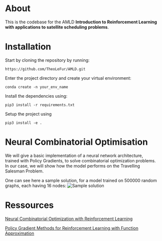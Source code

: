 # About

This is the codebase for the AMLD **Introduction to Reinforcement Learning with applications to
satellite scheduling problems**.

# Installation

Start by cloning the repository by running:

```
https://github.com/TheoLeFur/AMLD.git
```

Enter the project directory and create your virtual environment:

```
conda create -n your_env_name
```

Install the dependencies using:

```
pip3 install -r requirements.txt
```

Setup the project using

```
pip3 install -e .
```

# Neural Combinatorial Optimisation

We will give a basic implementation of a neural network architecture, trained with Policy Gradients, to solve combinatorial optimization problems. In our case, we will show how the model performs on the Travelling Salesman Problem.

One can see here a sample solution, for a model trained on 500000 random graphs, each having 16 nodes:
![Sample solution]("png/sample_sol.png")


# Ressources

[Neural Combinatorial Optimization with Reinforcement Learning](https://arxiv.org/pdf/1611.09940.pdf)

[Policy Gradient Methods for Reinforcement Learning with Function Approximation](https://proceedings.neurips.cc/paper/1999/file/464d828b85b0bed98e80ade0a5c43b0f-Paper.pdf)
